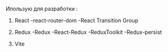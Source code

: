 Ипользую для разработки :

1. React
   -react-router-dom
   -React Transition Group

2. Redux
   -Redux
   -React-Redux
   -ReduxToolkit
   -Redux-persist

3. Vite
